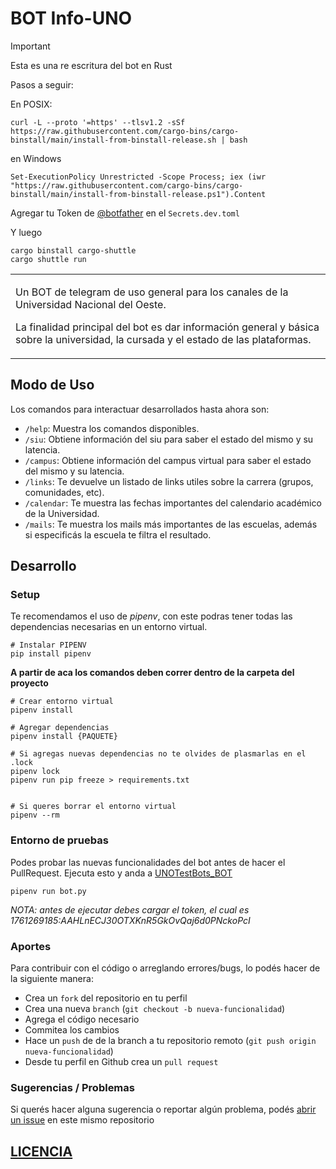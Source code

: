 # BOT Info-UNO

> [!IMPORTANT]  
> Esta es una re escritura del bot en Rust

Pasos a seguir:

En POSIX:
```
curl -L --proto '=https' --tlsv1.2 -sSf https://raw.githubusercontent.com/cargo-bins/cargo-binstall/main/install-from-binstall-release.sh | bash
```

en Windows
```
Set-ExecutionPolicy Unrestricted -Scope Process; iex (iwr "https://raw.githubusercontent.com/cargo-bins/cargo-binstall/main/install-from-binstall-release.ps1").Content
```

Agregar tu Token de [@botfather](https://telegram.me/BotFather) en el `Secrets.dev.toml`

Y luego 

```
cargo binstall cargo-shuttle
cargo shuttle run
```



<table><tr><td>

Un BOT de telegram de uso general para los canales de la Universidad Nacional del Oeste.

La finalidad principal del bot es dar información general y básica sobre la universidad, la cursada y el estado de las plataformas.

</td></tr></table>


## Modo de Uso
Los comandos para interactuar desarrollados hasta ahora son:
* `/help`: Muestra los comandos disponibles.
* `/siu`: Obtiene información del siu para saber el estado del mismo y su latencia.
* `/campus`: Obtiene información del campus virtual para saber el estado del mismo y su latencia.
* `/links`: Te devuelve un listado de links utiles sobre la carrera (grupos, comunidades, etc).
* `/calendar`: Te muestra las fechas importantes del calendario académico de la Universidad.
* `/mails`: Te muestra los mails más importantes de las escuelas, además si especificás la escuela te filtra el resultado.


## Desarrollo
### Setup
Te recomendamos el uso de *pipenv*, con este podras tener todas las dependencias necesarias en un entorno virtual.
```
# Instalar PIPENV
pip install pipenv
```

**A partir de aca los comandos deben correr dentro de la carpeta del proyecto**
```
# Crear entorno virtual 
pipenv install

# Agregar dependencias 
pipenv install {PAQUETE}

# Si agregas nuevas dependencias no te olvides de plasmarlas en el .lock
pipenv lock
pipenv run pip freeze > requirements.txt


# Si queres borrar el entorno virtual
pipenv --rm
```

### Entorno de pruebas
Podes probar las nuevas funcionalidades del bot antes de hacer el PullRequest.
Ejecuta esto y anda a [UNOTestBots_BOT](http://t.me/UNOTestBots_BOT)
```
pipenv run bot.py
```
*NOTA: antes de ejecutar debes cargar el token, el cual es 1761269185:AAHLnECJ30OTXKnR5GkOvQaj6d0PNckoPcI*

### Aportes
Para contribuir con el código o arreglando errores/bugs, lo podés hacer de la siguiente manera:

* Crea un `fork` del repositorio en tu perfil
* Crea una nueva `branch` (`git checkout -b nueva-funcionalidad`)
* Agrega el código necesario
* Commitea los cambios
* Hace un `push` de de la branch a tu repositorio remoto (`git push origin nueva-funcionalidad`)
* Desde tu perfil en Github crea un `pull request` 

### Sugerencias / Problemas
Si querés hacer alguna sugerencia o reportar algún problema, podés [abrir un issue](https://github.com/gnuno/bot-info-uno/issues/new) en este mismo repositorio

## [LICENCIA](https://github.com/gnuno/bot-info-uno/blob/main/LICENSE)